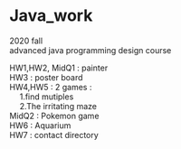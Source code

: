 # Java_work
2020 fall
<br>
advanced java programming design course

HW1,HW2, MidQ1 : painter<br>
HW3 : poster board<br>
HW4,HW5 : 2 games : <br>
&emsp; 1.find mutiples<br>
&emsp; 2.The irritating maze<br>
MidQ2 : Pokemon game<br>
HW6 : Aquarium<br>
HW7 : contact directory<br>
